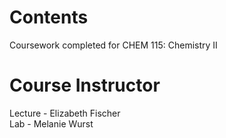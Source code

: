 # Contents
Coursework completed for CHEM 115: Chemistry II

# Course Instructor
Lecture - Elizabeth Fischer <br>
Lab - Melanie Wurst
